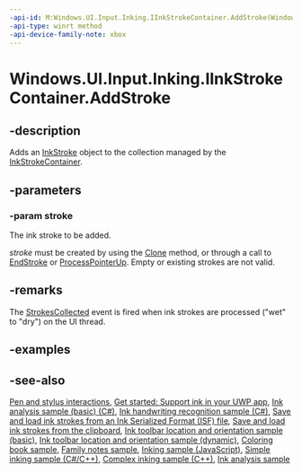 ```yaml
---
-api-id: M:Windows.UI.Input.Inking.IInkStrokeContainer.AddStroke(Windows.UI.Input.Inking.InkStroke)
-api-type: winrt method
-api-device-family-note: xbox
---
```


<!-- Method syntax
public void AddStroke(Windows.UI.Input.Inking.InkStroke stroke)
-->

# Windows.UI.Input.Inking.IInkStrokeContainer.AddStroke

## -description
Adds an [InkStroke](inkstroke.md) object to the collection managed by the [InkStrokeContainer](inkstrokecontainer.md).

## -parameters
### -param stroke
The ink stroke to be added.

*stroke* must be created by using the [Clone](inkstroke_clone_766852569.md) method, or through a call to [EndStroke](inkstrokebuilder_endstroke_245944492.md) or [ProcessPointerUp](inkmanager_processpointerup_1637073524.md). Empty or existing strokes are not valid.

## -remarks
The [StrokesCollected](inkpresenter_strokescollected.md) event is fired when ink strokes are processed ("wet" to "dry") on the UI thread.

## -examples

## -see-also

[Pen and stylus interactions](http://msdn.microsoft.com/library/3da4f2d2-5405-42a1-9ed9-3a87bcd84c43), [Get started: Support ink in your UWP app](https://docs.microsoft.com/windows/uwp/get-started/ink-walkthrough), [Ink analysis sample (basic) (C#)](https://github.com/MicrosoftDocs/windows-topic-specific-samples/archive/uwp-ink-analysis-basic.zip), [Ink handwriting recognition sample (C#)](https://github.com/MicrosoftDocs/windows-topic-specific-samples/archive/uwp-ink-handwriting-reco.zip), [Save and load ink strokes from an Ink Serialized Format (ISF) file](https://github.com/MicrosoftDocs/windows-topic-specific-samples/archive/uwp-ink-store.zip), [Save and load ink strokes from the clipboard](https://github.com/MicrosoftDocs/windows-topic-specific-samples/archive/uwp-ink-store-clipboard.zip), [Ink toolbar location and orientation sample (basic)](https://github.com/MicrosoftDocs/windows-topic-specific-samples/archive/uwp-ink-toolbar-handedness.zip), [Ink toolbar location and orientation sample (dynamic)](https://github.com/MicrosoftDocs/windows-topic-specific-samples/archive/uwp-ink-toolbar-handedness-dynamic.zip), [Coloring book sample](https://aka.ms/cpubsample-coloringbook), [Family notes sample](https://aka.ms/cpubsample-familynotessample), [Inking sample (JavaScript)](https://github.com/Microsoft/Windows-universal-samples/tree/master/Samples/Ink), [Simple inking sample (C#/C++)](https://github.com/Microsoft/Windows-universal-samples/tree/master/Samples/SimpleInk), [Complex inking sample (C++)](https://github.com/Microsoft/Windows-universal-samples/tree/master/Samples/ComplexInk), [Ink analysis sample](https://github.com/Microsoft/Windows-universal-samples/tree/master/Samples/InkAnalysis)

